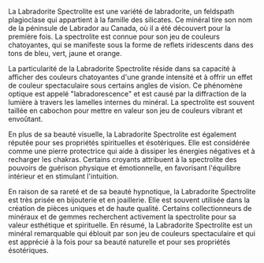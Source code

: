 La Labradorite Spectrolite est une variété de labradorite, un feldspath plagioclase qui appartient à la famille des silicates. Ce minéral tire son nom de la péninsule de Labrador au Canada, où il a été découvert pour la première fois. La spectrolite est connue pour son jeu de couleurs chatoyantes, qui se manifeste sous la forme de reflets iridescents dans des tons de bleu, vert, jaune et orange.

La particularité de la Labradorite Spectrolite réside dans sa capacité à afficher des couleurs chatoyantes d'une grande intensité et à offrir un effet de couleur spectaculaire sous certains angles de vision. Ce phénomène optique est appelé "labradorescence" et est causé par la diffraction de la lumière à travers les lamelles internes du minéral. La spectrolite est souvent taillée en cabochon pour mettre en valeur son jeu de couleurs vibrant et envoûtant.

En plus de sa beauté visuelle, la Labradorite Spectrolite est également réputée pour ses propriétés spirituelles et ésotériques. Elle est considérée comme une pierre protectrice qui aide à dissiper les énergies négatives et à recharger les chakras. Certains croyants attribuent à la spectrolite des pouvoirs de guérison physique et émotionnelle, en favorisant l'équilibre intérieur et en stimulant l'intuition.

En raison de sa rareté et de sa beauté hypnotique, la Labradorite Spectrolite est très prisée en bijouterie et en joaillerie. Elle est souvent utilisée dans la création de pièces uniques et de haute qualité. Certains collectionneurs de minéraux et de gemmes recherchent activement la spectrolite pour sa valeur esthétique et spirituelle. En résumé, la Labradorite Spectrolite est un minéral remarquable qui éblouit par son jeu de couleurs spectaculaire et qui est apprécié à la fois pour sa beauté naturelle et pour ses propriétés ésotériques.